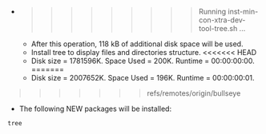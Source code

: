 * >>>>>>>>> Running inst-min-con-xtra-dev-tool-tree.sh ...
  * After this operation, 118 kB of additional disk space will be used.
  * Install tree to display files and directories structure.
<<<<<<< HEAD
  * Disk size = 1781596K. Space Used = 200K. Runtime = 00:00:00:00.
=======
  * Disk size = 2007652K. Space Used = 196K. Runtime = 00:00:00:01.
>>>>>>> refs/remotes/origin/bullseye
  * The following NEW packages will be installed:
  ```bash
tree
  ```
